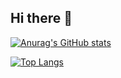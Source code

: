 ## Hi there 👋

[![Anurag's GitHub stats](https://github-readme-stats.vercel.app/api?username=Jouca&show=prs_merged,prs_merged_percentage&show_icons=true&theme=omni)](https://github.com/anuraghazra/github-readme-stats)

[![Top Langs](https://github-readme-stats.vercel.app/api/top-langs/?username=Jouca)](https://github.com/anuraghazra/github-readme-stats)

